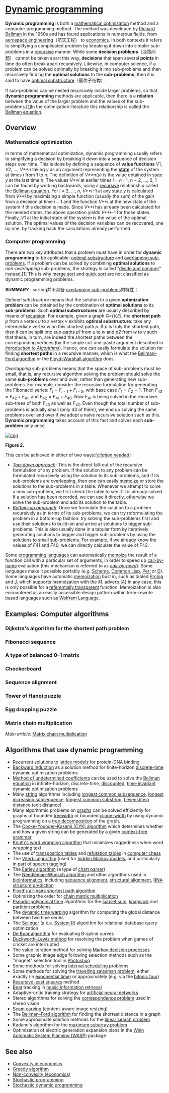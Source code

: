 # [Dynamic programming](https://en.wikipedia.org/wiki/Dynamic_programming)

**Dynamic programming** is both a [mathematical optimization](https://en.wikipedia.org/wiki/Mathematical_optimization) method and a computer programming method. The method was developed by [Richard Bellman](https://en.wikipedia.org/wiki/Richard_Bellman) in the 1950s and has found applications in numerous fields, from [aerospace engineering](https://en.wikipedia.org/wiki/Aerospace_engineering)（航天工程） to [economics](https://en.wikipedia.org/wiki/Economics). In both contexts it refers to simplifying a complicated problem by breaking it down into simpler sub-problems in a [recursive](https://en.wikipedia.org/wiki/Recursion) manner. While some **decision problems**（决策问题） cannot be taken apart this way, **decisions** that span several **points** in time do often break apart recursively. Likewise, in computer science, if a problem can be solved optimally by breaking it into sub-problems and then recursively finding the **optimal solutions** to the **sub-problems**, then it is said to have [optimal substructure](https://en.wikipedia.org/wiki/Optimal_substructure)（最优子结构）.

If sub-problems can be nested recursively inside larger problems, so that **dynamic programming** methods are applicable, then there is a **relation** between the value of the larger problem and the values of the sub-problems.[[1\]](https://en.wikipedia.org/wiki/Dynamic_programming#cite_note-:0-1)In the optimization literature this relationship is called the [Bellman equation](https://en.wikipedia.org/wiki/Bellman_equation).

## Overview

### Mathematical optimization

In terms of mathematical optimization, dynamic programming usually refers to simplifying a decision by breaking it down into a sequence of decision steps over time. This is done by defining a sequence of **value functions** *V*1, *V*2, ..., *V**n* taking *y* as an argument representing the **[state](https://en.wikipedia.org/wiki/State_variable)** of the system at times *i* from 1 to *n*. The definition of *V**n*(*y*) is the value obtained in state *y* at the last time *n*. The values *V**i* at earlier times *i* = *n* −1, *n* − 2, ..., 2, 1 can be found by working backwards, using a [recursive](https://en.wikipedia.org/wiki/Recursion) relationship called the [Bellman equation](https://en.wikipedia.org/wiki/Bellman_equation). For *i* = 2, ..., *n*, *V**i*−1 at any state *y* is calculated from *V**i* by maximizing a simple function (usually the sum) of the gain from a decision at time *i* − 1 and the function *V**i* at the new state of the system if this decision is made. Since *V**i* has already been calculated for the needed states, the above operation yields *V**i*−1 for those states. Finally, *V*1 at the initial state of the system is the value of the optimal solution. The optimal values of the decision variables can be recovered, one by one, by tracking back the calculations already performed. 





### Computer programming

There are two key attributes that a problem must have in order for **dynamic programming** to be applicable: [optimal substructure](https://en.wikipedia.org/wiki/Optimal_substructure) and [overlapping sub-problems](https://en.wikipedia.org/wiki/Overlapping_subproblem). If a problem can be solved by combining **optimal solutions** to *non-overlapping* sub-problems, the strategy is called "[divide and conquer](https://en.wikipedia.org/wiki/Divide_and_conquer_algorithm)" instead.[[1\]](https://en.wikipedia.org/wiki/Dynamic_programming#cite_note-:0-1) This is why [merge sort](https://en.wikipedia.org/wiki/Mergesort) and [quick sort](https://en.wikipedia.org/wiki/Quicksort) are not classified as dynamic programming problems.

***SUMMARY*** : sorting并不具备 [overlapping sub-problems](https://en.wikipedia.org/wiki/Overlapping_subproblem)的特性；

*Optimal substructure* means that the solution to a given **optimization problem** can be obtained by the combination of **optimal solutions** to its **sub-problems**. Such **optimal substructures** are usually described by means of [recursion](https://en.wikipedia.org/wiki/Recursion). For example, given a graph *G=(V,E)*, the **shortest path** *p* from a vertex *u* to a vertex *v* exhibits **optimal substructure**: take any intermediate vertex *w* on this shortest path *p*. If *p* is truly the shortest path, then it can be split into sub-paths *p1* from *u* to *w* and *p2* from *w* to *v* such that these, in turn, are indeed the shortest paths between the corresponding vertices (by the simple cut-and-paste argument described in *[Introduction to Algorithms](https://en.wikipedia.org/wiki/Introduction_to_Algorithms)*). Hence, one can easily formulate the solution for finding **shortest paths** in a recursive manner, which is what the [Bellman–Ford algorithm](https://en.wikipedia.org/wiki/Bellman–Ford_algorithm) or the [Floyd–Warshall algorithm](https://en.wikipedia.org/wiki/Floyd–Warshall_algorithm) does.

*Overlapping* sub-problems means that the space of sub-problems must be small, that is, any recursive algorithm solving the problem should solve the same **sub-problems** over and over, rather than generating new sub-problems. For example, consider the recursive formulation for generating the Fibonacci series: $F_i = F_{i−1} + F_{i−2}$, with base case $F_1 = F_2 = 1$. Then $F_{43} = F_{42} + F_{41}$, and $F_{42} = F_{41} + F_{40}$. Now $F_{41}$ is being solved in the recursive sub-trees of both $F_{43}$ as well as $F_{42}$. Even though the total number of sub-problems is actually small (only 43 of them), we end up solving the same problems over and over if we adopt a naive recursive solution such as this. **Dynamic programming** takes account of this fact and solves each **sub-problem** only once.

[![img](https://upload.wikimedia.org/wikipedia/commons/thumb/0/06/Fibonacci_dynamic_programming.svg/108px-Fibonacci_dynamic_programming.svg.png)](https://en.wikipedia.org/wiki/File:Fibonacci_dynamic_programming.svg)

**Figure 2.**  

This can be achieved in either of two ways:[*[citation needed](https://en.wikipedia.org/wiki/Wikipedia:Citation_needed)*]

- *[Top-down approach](https://en.wikipedia.org/wiki/Top-down_and_bottom-up_design)*: This is the direct fall-out of the recursive formulation of any problem. If the solution to any problem can be formulated recursively using the solution to its sub-problems, and if its sub-problems are overlapping, then one can easily [memoize](https://en.wikipedia.org/wiki/Memoize) or store the solutions to the sub-problems in a table. Whenever we attempt to solve a new sub-problem, we first check the table to see if it is already solved. If a solution has been recorded, we can use it directly, otherwise we solve the sub-problem and add its solution to the table.
- *[Bottom-up approach](https://en.wikipedia.org/wiki/Top-down_and_bottom-up_design)*: Once we formulate the solution to a problem recursively as in terms of its sub-problems, we can try reformulating the problem in a bottom-up fashion: try solving the sub-problems first and use their solutions to build-on and arrive at solutions to bigger sub-problems. This is also usually done in a tabular form by iteratively generating solutions to bigger and bigger sub-problems by using the solutions to small sub-problems. For example, if we already know the values of *F*41 and *F*40, we can directly calculate the value of *F*42.

Some [programming languages](https://en.wikipedia.org/wiki/Programming_language) can automatically [memoize](https://en.wikipedia.org/wiki/Memoization) the result of a function call with a particular set of arguments, in order to speed up [call-by-name](https://en.wikipedia.org/wiki/Call-by-name) evaluation (this mechanism is referred to as *[call-by-need](https://en.wikipedia.org/wiki/Call-by-need)*). Some languages make it possible portably (e.g. [Scheme](https://en.wikipedia.org/wiki/Scheme_(programming_language)), [Common Lisp](https://en.wikipedia.org/wiki/Common_Lisp), [Perl](https://en.wikipedia.org/wiki/Perl) or [D](https://en.wikipedia.org/wiki/D_(programming_language))). Some languages have automatic [memoization](https://en.wikipedia.org/wiki/Memoization) built in, such as tabled [Prolog](https://en.wikipedia.org/wiki/Prolog) and [J](https://en.wikipedia.org/wiki/J_(programming_language)), which supports memoization with the *M.* adverb.[[4\]](https://en.wikipedia.org/wiki/Dynamic_programming#cite_note-4) In any case, this is only possible for a [referentially transparent](https://en.wikipedia.org/wiki/Referential_transparency_(computer_science)) function. Memoization is also encountered as an easily accessible design pattern within term-rewrite based languages such as [Wolfram Language](https://en.wikipedia.org/wiki/Wolfram_Language).



## Examples: Computer algorithms

### Dijkstra's algorithm for the shortest path problem

### Fibonacci sequence

### A type of balanced 0–1 matrix

### Checkerboard

### Sequence alignment

### Tower of Hanoi puzzle

### Egg dropping puzzle

### Matrix chain multiplication

 *Main article:* [Matrix chain multiplication](https://en.wikipedia.org/wiki/Matrix_chain_multiplication) 



## Algorithms that use dynamic programming

- Recurrent solutions to [lattice models](https://en.wikipedia.org/wiki/Lattice_models) for protein-DNA binding
- [Backward induction](https://en.wikipedia.org/wiki/Backward_induction) as a solution method for finite-horizon [discrete-time](https://en.wikipedia.org/wiki/Discrete-time) dynamic optimization problems
- [Method of undetermined coefficients](https://en.wikipedia.org/wiki/Method_of_undetermined_coefficients) can be used to solve the [Bellman equation](https://en.wikipedia.org/wiki/Bellman_equation) in infinite-horizon, discrete-time, [discounted](https://en.wikipedia.org/wiki/Discounting), [time-invariant](https://en.wikipedia.org/wiki/Time-invariant_system) dynamic optimization problems
- Many [string](https://en.wikipedia.org/wiki/String_(computer_science)) algorithms including [longest common subsequence](https://en.wikipedia.org/wiki/Longest_common_subsequence_problem), [longest increasing subsequence](https://en.wikipedia.org/wiki/Longest_increasing_subsequence_problem), [longest common substring](https://en.wikipedia.org/wiki/Longest_common_substring_problem), [Levenshtein distance](https://en.wikipedia.org/wiki/Levenshtein_distance) (edit distance)
- Many algorithmic problems on [graphs](https://en.wikipedia.org/wiki/Undirected_graph) can be solved efficiently for graphs of bounded [treewidth](https://en.wikipedia.org/wiki/Treewidth) or bounded [clique-width](https://en.wikipedia.org/wiki/Clique-width) by using dynamic programming on a [tree decomposition](https://en.wikipedia.org/wiki/Tree_decomposition) of the graph.
- The [Cocke–Younger–Kasami (CYK) algorithm](https://en.wikipedia.org/wiki/CYK_algorithm) which determines whether and how a given string can be generated by a given [context-free grammar](https://en.wikipedia.org/wiki/Context-free_grammar)
- [Knuth's word wrapping algorithm](https://en.wikipedia.org/wiki/Word_wrap) that minimizes raggedness when word wrapping text
- The use of [transposition tables](https://en.wikipedia.org/wiki/Transposition_table) and [refutation tables](https://en.wikipedia.org/wiki/Refutation_table) in [computer chess](https://en.wikipedia.org/wiki/Computer_chess)
- The [Viterbi algorithm](https://en.wikipedia.org/wiki/Viterbi_algorithm) (used for [hidden Markov models](https://en.wikipedia.org/wiki/Hidden_Markov_model), and particularly in [part of speech tagging](https://en.wikipedia.org/wiki/Part_of_speech_tagging))
- The [Earley algorithm](https://en.wikipedia.org/wiki/Earley_algorithm) (a type of [chart parser](https://en.wikipedia.org/wiki/Chart_parser))
- The [Needleman–Wunsch algorithm](https://en.wikipedia.org/wiki/Needleman–Wunsch_algorithm) and other algorithms used in [bioinformatics](https://en.wikipedia.org/wiki/Bioinformatics), including [sequence alignment](https://en.wikipedia.org/wiki/Sequence_alignment), [structural alignment](https://en.wikipedia.org/wiki/Structural_alignment), [RNA structure prediction](https://en.wikipedia.org/wiki/RNA_structure)
- [Floyd's all-pairs shortest path algorithm](https://en.wikipedia.org/wiki/Floyd–Warshall_algorithm)
- Optimizing the order for [chain matrix multiplication](https://en.wikipedia.org/wiki/Chain_matrix_multiplication)
- [Pseudo-polynomial time](https://en.wikipedia.org/wiki/Pseudo-polynomial_time) algorithms for the [subset sum](https://en.wikipedia.org/wiki/Subset_sum_problem), [knapsack](https://en.wikipedia.org/wiki/Knapsack_problem) and [partition](https://en.wikipedia.org/wiki/Partition_problem) problems
- The [dynamic time warping](https://en.wikipedia.org/wiki/Dynamic_time_warping) algorithm for computing the global distance between two time series
- The [Selinger](https://en.wikipedia.org/wiki/Patricia_Selinger) (a.k.a. [System R](https://en.wikipedia.org/wiki/IBM_System_R)) algorithm for relational database query optimization
- [De Boor algorithm](https://en.wikipedia.org/wiki/De_Boor_algorithm) for evaluating B-spline curves
- [Duckworth–Lewis method](https://en.wikipedia.org/wiki/Duckworth–Lewis_method) for resolving the problem when games of cricket are interrupted
- The value iteration method for solving [Markov decision processes](https://en.wikipedia.org/wiki/Markov_decision_process)
- Some graphic image edge following selection methods such as the "magnet" selection tool in [Photoshop](https://en.wikipedia.org/wiki/Photoshop)
- Some methods for solving [interval scheduling](https://en.wikipedia.org/wiki/Interval_scheduling) problems
- Some methods for solving the [travelling salesman problem](https://en.wikipedia.org/wiki/Travelling_salesman_problem), either exactly (in [exponential time](https://en.wikipedia.org/wiki/Exponential_time)) or approximately (e.g. via the [bitonic tour](https://en.wikipedia.org/wiki/Bitonic_tour))
- [Recursive least squares](https://en.wikipedia.org/wiki/Recursive_least_squares) method
- [Beat](https://en.wikipedia.org/wiki/Beat_(music)) tracking in [music information retrieval](https://en.wikipedia.org/wiki/Music_information_retrieval)
- Adaptive-critic training strategy for [artificial neural networks](https://en.wikipedia.org/wiki/Artificial_neural_networks)
- Stereo algorithms for solving the [correspondence problem](https://en.wikipedia.org/wiki/Correspondence_problem) used in stereo vision
- [Seam carving](https://en.wikipedia.org/wiki/Seam_carving) (content-aware image resizing)
- The [Bellman–Ford algorithm](https://en.wikipedia.org/wiki/Bellman–Ford_algorithm) for finding the shortest distance in a graph
- Some approximate solution methods for the [linear search problem](https://en.wikipedia.org/wiki/Linear_search_problem)
- Kadane's algorithm for the [maximum subarray problem](https://en.wikipedia.org/wiki/Maximum_subarray_problem)
- Optimization of electric generation expansion plans in the [Wein Automatic System Planning (WASP)](https://www-pub.iaea.org/MTCD/publications/PDF/CMS-16.pdf) package

## See also

- [Convexity in economics](https://en.wikipedia.org/wiki/Convexity_in_economics)
- [Greedy algorithm](https://en.wikipedia.org/wiki/Greedy_algorithm)
- [Non-convexity (economics)](https://en.wikipedia.org/wiki/Non-convexity_(economics))
- [Stochastic programming](https://en.wikipedia.org/wiki/Stochastic_programming)
- [Stochastic dynamic programming](https://en.wikipedia.org/wiki/Stochastic_dynamic_programming)